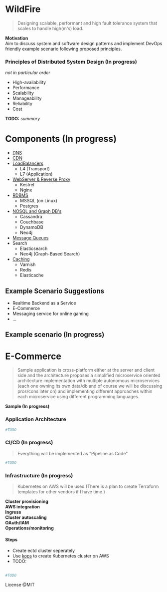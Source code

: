 WildFire
=================
> Designing scalable, performant and high fault tolerance system that scales to handle high(m's) load. 

**Motivation**  
Aim to discuss system and software design patterns and implement DevOps friendly example scenario following proposed principles. 

### Principles of Distributed System Design (In progress)
_not in particular order_
 * High-availability
 * Performance
 * Scalability
 * Manageability
 * Reliability
 * Cost

**TODO:** _summary_
 
 
# Components (In progress)
 * [DNS]()
 * [CDN]()
 * [LoadBalancers]()
   - L4 (Transport)
   - L7 (Application)
 * [WebServer & Reverse Proxy]()
   - Kestrel
   - Nginx
 * [RDBMS]()
   - MSSQL (on Linux)
   - Postgres
 * [NOSQL and Graph DB's]()
   - Cassandra
   - Couchbase
   - DynamoDB
   - Neo4j
 * [Message Queues]()
 * Search
   - Elasticsearch
   - Neo4j (Graph-Based Search)
 * [Caching]()
   - Varnish
   - Redis
   - Elasticache

## Example Scenario Suggestions
* Realtime Backend as a Service
* E-Commerce
* Messaging service for online gaming
* ...

## Example scenario (In progress)
E-Commerce
============================
> Sample application is cross-platform either at the server and client side and the architecture proposes a simplified microservice oriented architecture implementation with multiple autonomous microservices (each one owning its own data/db and of course we will be discussing pros/cons later on) and implementing different approaches within each microservice using different programming languages.

**Sample (In progress)**  
<!--- ![e-commerce](https://github.com/ziyasal/Wildfire/blob/master/pencil/e-shop.png) --->

### Application Architecture  
```sh
#TODO
```

### CI/CD (In progress)  
> Everything will be implemented as "Pipeline as Code"

```sh
#TODO
```

### Infrastructure (In progress)  
> Kubernetes on AWS will be used (There is a plan to create Terraform templates for other vendors if I have time.)

**Cluster provisioning**  
**AWS integration**  
**Ingress**  
**Cluster autoscaling**  
**OAuth/IAM**  
**Operations/monitoring**  

#### Steps  
- Create ectd cluster seperately
- Use [kops](https://github.com/kubernetes/kops) to create Kubernetes cluster on AWS
- TODO:

## 
```sh
#TODO
```

License @MIT
